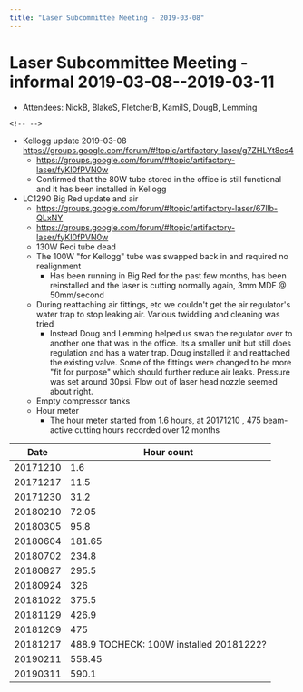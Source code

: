 ```yaml
---
title: "Laser Subcommittee Meeting - 2019-03-08"
---
```

# Laser Subcommittee Meeting - informal 2019-03-08--2019-03-11

-   Attendees: NickB, BlakeS, FletcherB, KamilS, DougB, Lemming

```{=html}
<!-- -->
```
-   Kellogg update 2019-03-08 <https://groups.google.com/forum/#!topic/artifactory-laser/g7ZHLYt8es4>
    -   <https://groups.google.com/forum/#!topic/artifactory-laser/fyKI0fPVN0w>
    -   Confirmed that the 80W tube stored in the office is still functional and it has been installed in Kellogg
-   LC1290 Big Red update and air
    -   <https://groups.google.com/forum/#!topic/artifactory-laser/67llb-QLxNY>
    -   <https://groups.google.com/forum/#!topic/artifactory-laser/fyKI0fPVN0w>
    -   130W Reci tube dead
    -   The 100W "for Kellogg" tube was swapped back in and required no realignment
        -   Has been running in Big Red for the past few months, has been reinstalled and the laser is cutting normally again, 3mm MDF @ 50mm/second
    -   During reattaching air fittings, etc we couldn't get the air regulator's water trap to stop leaking air. Various twiddling and cleaning was tried
        -   Instead Doug and Lemming helped us swap the regulator over to another one that was in the office. Its a smaller unit but still does regulation and has a water trap. Doug installed it and reattached the existing valve. Some of the fittings were changed to be more "fit for purpose" which should further reduce air leaks. Pressure was set around 30psi. Flow out of laser head nozzle seemed about right.
    -   Empty compressor tanks
    -   Hour meter
        -   The hour meter started from 1.6 hours, at 20171210 , 475 beam-active cutting hours recorded over 12 months

| Date     | Hour count                              |
|----------|-----------------------------------------|
| 20171210 | 1.6                                     |
| 20171217 | 11.5                                    |
| 20171230 | 31.2                                    |
| 20180210 | 72.05                                   |
| 20180305 | 95.8                                    |
| 20180604 | 181.65                                  |
| 20180702 | 234.8                                   |
| 20180827 | 295.5                                   |
| 20180924 | 326                                     |
| 20181022 | 375.5                                   |
| 20181129 | 426.9                                   |
| 20181209 | 475                                     |
| 20181217 | 488.9 TOCHECK: 100W installed 20181222? |
| 20190211 | 558.45                                  |
| 20190311 | 590.1                                   |
